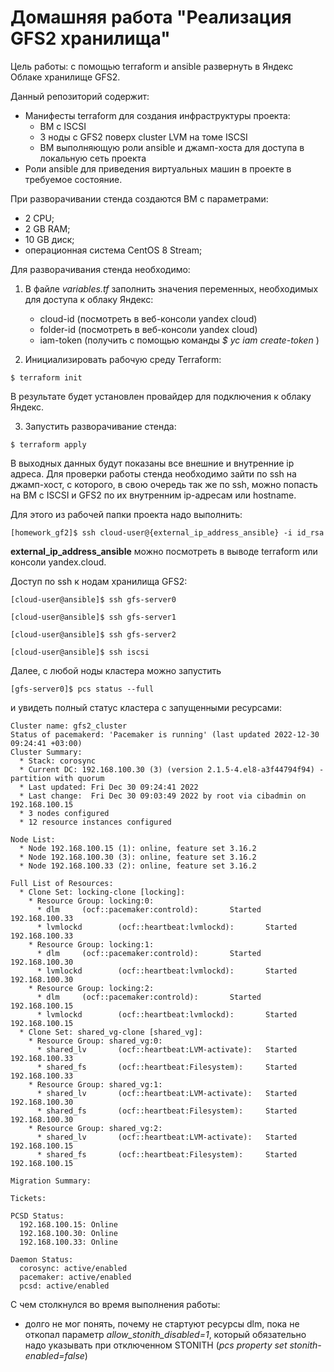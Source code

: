 # Домашняя работа "Реализация GFS2 хранилища"

Цель работы: с помощью terraform и ansible развернуть в Яндекс Облаке хранилище GFS2.

Данный репозиторий содержит:

- Манифесты terraform для создания инфраструктуры проекта:
   - ВМ с ISCSI
   - 3 ноды с GFS2 поверх cluster LVM на томе ISCSI 
   - ВМ выполняющую роли ansible и джамп-хоста для доступа в локальную сеть проекта
- Роли ansible для приведения виртуальных машин в проекте в требуемое состояние.

При разворачивании стенда создаются ВМ с параметрами:
- 2 CPU;
- 2 GB RAM;
- 10 GB диск;
- операционная система CentOS 8 Stream;

Для разворачивания стенда необходимо:

1. В файле *variables.tf* заполнить значения переменных, необходимых для доступа к облаку Яндекс:
     - cloud-id (посмотреть в веб-консоли yandex cloud)
     - folder-id (посмотреть в веб-консоли yandex cloud)
     - iam-token (получить с помощью команды *$ yc iam create-token* )

2. Инициализировать рабочую среду Terraform:

```
$ terraform init
```
В результате будет установлен провайдер для подключения к облаку Яндекс.

3. Запустить разворачивание стенда:
```
$ terraform apply
```

В выходных данных будут показаны все внешние и внутренние ip адреса. Для проверки работы стенда необходимо зайти по ssh на джамп-хост, с которого, в свою очередь так же по ssh, можно попасть на ВМ с ISCSI и GFS2 по их внутренним ip-адресам или hostname.

Для этого из рабочей папки проекта надо выполнить:

```
[homework_gf2]$ ssh cloud-user@{external_ip_address_ansible} -i id_rsa
```
**external_ip_address_ansible** можно посмотреть в выводе terraform или консоли yandex.cloud.

Доступ по ssh к нодам хранилища GFS2:

```
[cloud-user@ansible]$ ssh gfs-server0

[cloud-user@ansible]$ ssh gfs-server1

[cloud-user@ansible]$ ssh gfs-server2

[cloud-user@ansible]$ ssh iscsi
```

Далее, с любой ноды кластера можно запустить 

```
[gfs-server0]$ pcs status --full

```
и увидеть полный статус кластера с запущенными ресурсами:

```
Cluster name: gfs2_cluster
Status of pacemakerd: 'Pacemaker is running' (last updated 2022-12-30 09:24:41 +03:00)
Cluster Summary:
  * Stack: corosync
  * Current DC: 192.168.100.30 (3) (version 2.1.5-4.el8-a3f44794f94) - partition with quorum
  * Last updated: Fri Dec 30 09:24:41 2022
  * Last change:  Fri Dec 30 09:03:49 2022 by root via cibadmin on 192.168.100.15
  * 3 nodes configured
  * 12 resource instances configured

Node List:
  * Node 192.168.100.15 (1): online, feature set 3.16.2
  * Node 192.168.100.30 (3): online, feature set 3.16.2
  * Node 192.168.100.33 (2): online, feature set 3.16.2

Full List of Resources:
  * Clone Set: locking-clone [locking]:
    * Resource Group: locking:0:
      * dlm     (ocf::pacemaker:controld):       Started 192.168.100.33
      * lvmlockd        (ocf::heartbeat:lvmlockd):       Started 192.168.100.33
    * Resource Group: locking:1:
      * dlm     (ocf::pacemaker:controld):       Started 192.168.100.30
      * lvmlockd        (ocf::heartbeat:lvmlockd):       Started 192.168.100.30
    * Resource Group: locking:2:
      * dlm     (ocf::pacemaker:controld):       Started 192.168.100.15
      * lvmlockd        (ocf::heartbeat:lvmlockd):       Started 192.168.100.15
  * Clone Set: shared_vg-clone [shared_vg]:
    * Resource Group: shared_vg:0:
      * shared_lv       (ocf::heartbeat:LVM-activate):   Started 192.168.100.33
      * shared_fs       (ocf::heartbeat:Filesystem):     Started 192.168.100.33
    * Resource Group: shared_vg:1:
      * shared_lv       (ocf::heartbeat:LVM-activate):   Started 192.168.100.30
      * shared_fs       (ocf::heartbeat:Filesystem):     Started 192.168.100.30
    * Resource Group: shared_vg:2:
      * shared_lv       (ocf::heartbeat:LVM-activate):   Started 192.168.100.15
      * shared_fs       (ocf::heartbeat:Filesystem):     Started 192.168.100.15

Migration Summary:

Tickets:

PCSD Status:
  192.168.100.15: Online
  192.168.100.30: Online
  192.168.100.33: Online

Daemon Status:
  corosync: active/enabled
  pacemaker: active/enabled
  pcsd: active/enabled
```

С чем столкнулся во время выполнения работы:
- долго не мог понять, почему не стартуют ресурсы dlm, пока не откопал параметр *allow_stonith_disabled=1*, который обязательно надо указывать при отключенном STONITH (*pcs property set stonith-enabled=false*)
